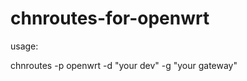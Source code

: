 chnroutes-for-openwrt
=====================
usage:

chnroutes -p openwrt -d "your dev" -g "your gateway"

